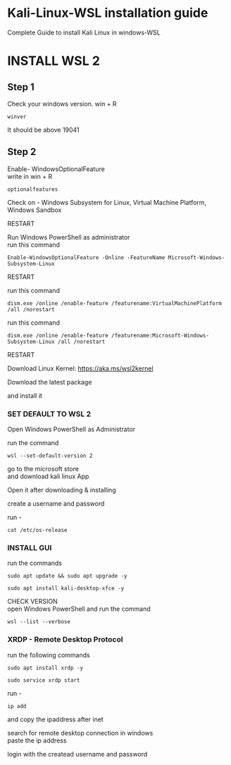 # Kali-Linux-WSL installation guide
Complete Guide to install Kali Linux in windows-WSL

<h1>INSTALL WSL 2</h1>
<h2>Step 1</h2>

Check your windows version.
win + R <br>

```
winver
```
It should be above 19041 <br>

<h2>Step 2</h2>

Enable- WindowsOptionalFeature <br>
write in win + R<br>
```
optionalfeatures
```
Check on - Windows Subsystem for Linux, Virtual Machine Platform, Windows Sandbox  <br>

RESTART <br>

Run Windows PowerShell as administrator <br>
run this command<br>
```
Enable-WindowsOptionalFeature -Online -FeatureName Microsoft-Windows-Subsystem-Linux 
```

RESTART <br>

run this command<br>
```
dism.exe /online /enable-feature /featurename:VirtualMachinePlatform /all /norestart
```
run this command<br>
```
dism.exe /online /enable-feature /featurename:Microsoft-Windows-Subsystem-Linux /all /norestart
```
RESTART <br>

Download Linux Kernel: https://aka.ms/wsl2kernel <br>

Download the latest package <br>

and install it <br>

<h3>SET DEFAULT TO WSL 2</h3>

Open Windows PowerShell as Administrator<br>

run the command <br>
```
wsl --set-default-version 2
```

go to the microsoft store <br>
and download kali linux App <br>

Open it after downloading & installing <br>

create a username and password <br>

run - 
```
cat /etc/os-release
```
<h3>INSTALL GUI</h3>
  
run the commands<br>
```  
sudo apt update && sudo apt upgrade -y
```
```
sudo apt install kali-desktop-xfce -y
```
CHECK VERSION <br>
open Windows PowerShell and run the command <br>
```
wsl --list --verbose
```
<h3>XRDP - Remote Desktop Protocol</h3>

run the following commands <br>
```
sudo apt install xrdp -y
```
```
sudo service xrdp start
```
run - 
```
ip add
```
and copy the ipaddress after inet <br>

search for remote desktop connection in windows <br>
paste the ip address <br>

login with the createad username and password
